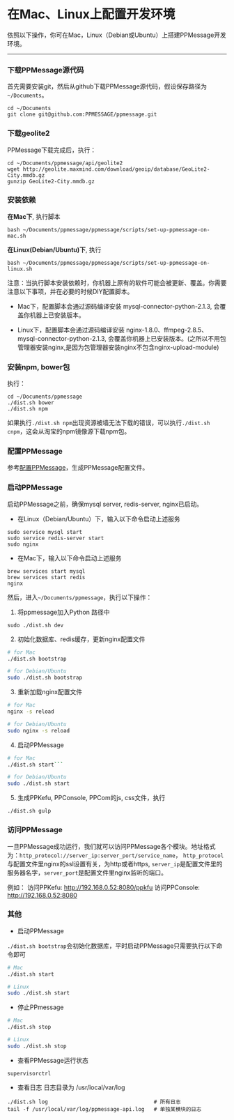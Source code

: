 # 在Mac、Linux上配置开发环境

依照以下操作，你可在Mac，Linux（Debian或Ubuntu）上搭建PPMessage开发环境。

---

### 下载PPMessage源代码
首先需要安装git，然后从github下载PPMessage源代码，假设保存路径为`~/Documents`。

```
cd ~/Documents
git clone git@github.com:PPMESSAGE/ppmessage.git
```

### 下载geolite2
PPMessage下载完成后，执行：

```
cd ~/Documents/ppmessage/api/geolite2
wget http://geolite.maxmind.com/download/geoip/database/GeoLite2-City.mmdb.gz
gunzip GeoLite2-City.mmdb.gz
```

### 安装依赖
**在Mac下**, 执行脚本

```bash ~/Documents/ppmessage/ppmessage/scripts/set-up-ppmessage-on-mac.sh```

**在Linux(Debian/Ubuntu)下**, 执行

```bash ~/Documents/ppmessage/ppmessage/scripts/set-up-ppmessage-on-linux.sh```

注意：当执行脚本安装依赖时，你机器上原有的软件可能会被更新、覆盖。你需要注意以下事项，并在必要的时候DIY配置脚本。

* Mac下，配置脚本会通过源码编译安装 mysql-connector-python-2.1.3, 会覆盖你机器上已安装版本。

* Linux下，配置脚本会通过源码编译安装 nginx-1.8.0、ffmpeg-2.8.5、mysql-connector-python-2.1.3, 会覆盖你机器上已安装版本。(之所以不用包管理器安装nginx,是因为包管理器安装nginx不包含nginx-upload-module)


### 安装npm, bower包
执行：

```
cd ~/Documents/ppmessage
./dist.sh bower
./dist.sh npm
```

如果执行`./dist.sh npm`出现资源被墙无法下载的错误，可以执行`./dist.sh cnpm`，这会从淘宝的npm镜像源下载npm包。

### 配置PPMessage
参考[配置PPMessage](./config-ppmessage.md)，生成PPMessage配置文件。


### 启动PPMessage
启动PPMessage之前，确保mysql server, redis-server, nginx已启动。

* 在Linux（Debian/Ubuntu）下，输入以下命令启动上述服务

```
sudo service mysql start
sudo service redis-server start
sudo nginx
```

* 在Mac下，输入以下命令启动上述服务

```
brew services start mysql
brew services start redis
nginx
```

然后，进入`~/Documents/ppmessage`，执行以下操作：

1. 将ppmessage加入Python 路径中

```sudo ./dist.sh dev```

2. 初始化数据库、redis缓存，更新nginx配置文件

```bash
# for Mac
./dist.sh bootstrap

# for Debian/Ubuntu
sudo ./dist.sh bootstrap
```

3. 重新加载nginx配置文件

```bash
# for Mac
nginx -s reload

# for Debian/Ubuntu
sudo nginx -s reload
```

4. 启动PPMessage

```bash
# for Mac
./dist.sh start```

# for Debian/Ubuntu
sudo ./dist.sh start
```

5. 生成PPKefu, PPConsole, PPCom的js, css文件，执行

```./dist.sh gulp```

### 访问PPMessage
一旦PPMessage成功运行，我们就可以访问PPMessage各个模块。地址格式为：`http_protocol://server_ip:server_port/service_name`， `http_protocol`与配置文件里nginx的ssl设置有关，为http或者https, `server_ip`是配置文件里的服务器名字，`server_port`是配置文件里nginx监听的端口。

例如：
    访问PPKefu: http://192.168.0.52:8080/ppkfu
    访问PPConsole: http://192.168.0.52:8080


### 其他

* 启动PPMessage

`./dist.sh bootstrap`会初始化数据库，平时启动PPMessage只需要执行以下命令即可

```bash
# Mac
./dist.sh start

# Linux
sudo ./dist.sh start
```

* 停止PPmessage

```bash
# Mac
./dist.sh stop

# Linux
sudo ./dist.sh stop
```
  
* 查看PPMessage运行状态
    
```supervisorctrl```
    
* 查看日志
日志目录为 /usr/local/var/log

```
./dist.sh log                                  # 所有日志
tail -f /usr/local/var/log/ppmessage-api.log   # 单独某模块的日志
```
